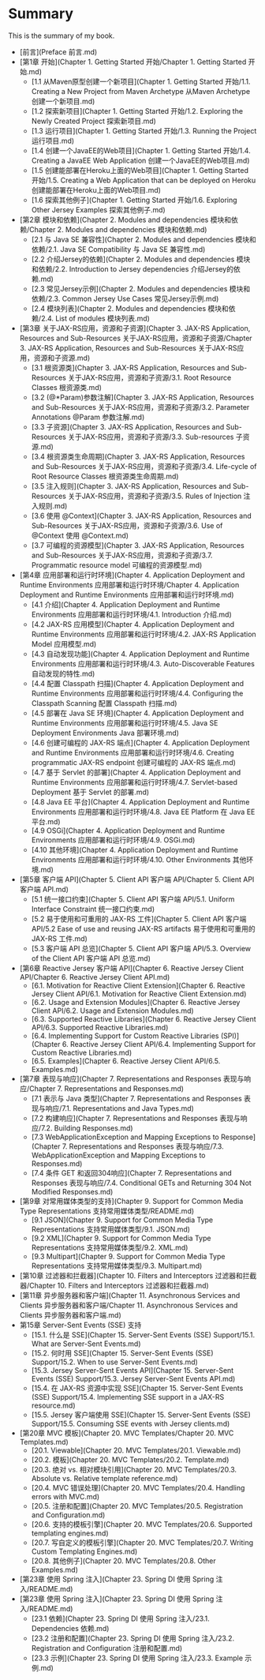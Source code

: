 # Summary

This is the summary of my book.

* [前言](Preface 前言.md)
* [第1章 开始](Chapter 1. Getting Started 开始/Chapter 1. Getting Started 开始.md)
	- [1.1 从Maven原型创建一个新项目](Chapter 1. Getting Started 开始/1.1. Creating a New Project from Maven Archetype 从Maven Archetype创建一个新项目.md)
	- [1.2 探索新项目](Chapter 1. Getting Started 开始/1.2. Exploring the Newly Created Project 探索新项目.md)
	- [1.3 运行项目](Chapter 1. Getting Started 开始/1.3. Running the Project 运行项目.md)
	- [1.4 创建一个JavaEE的Web项目](Chapter 1. Getting Started 开始/1.4. Creating a JavaEE Web Application 创建一个JavaEE的Web项目.md)
	- [1.5 创建能部署在Heroku上面的Web项目](Chapter 1. Getting Started 开始/1.5. Creating a Web Application that can be deployed on Heroku 创建能部署在Heroku上面的Web项目.md)
	- [1.6 探索其他例子](Chapter 1. Getting Started 开始/1.6. Exploring Other Jersey Examples 探索其他例子.md)
* [第2章 模块和依赖](Chapter 2. Modules and dependencies 模块和依赖/Chapter 2. Modules and dependencies 模块和依赖.md)
	- [2.1 与 Java SE 兼容性](Chapter 2. Modules and dependencies 模块和依赖/2.1. Java SE Compatibility 与 Java SE 兼容性.md)
	- [2.2 介绍Jersey的依赖](Chapter 2. Modules and dependencies 模块和依赖/2.2. Introduction to Jersey dependencies 介绍Jersey的依赖.md)
	- [2.3 常见Jersey示例](Chapter 2. Modules and dependencies 模块和依赖/2.3. Common Jersey Use Cases 常见Jersey示例.md)
	- [2.4 模块列表](Chapter 2. Modules and dependencies 模块和依赖/2.4. List of modules 模块列表.md)
* [第3章 关于JAX-RS应用，资源和子资源](Chapter 3. JAX-RS Application, Resources and Sub-Resources 关于JAX-RS应用，资源和子资源/Chapter 3. JAX-RS Application, Resources and Sub-Resources 关于JAX-RS应用，资源和子资源.md)
	- [3.1 根资源类](Chapter 3. JAX-RS Application, Resources and Sub-Resources 关于JAX-RS应用，资源和子资源/3.1. Root Resource Classes 根资源类.md)
	- [3.2 (@*Param)参数注解](Chapter 3. JAX-RS Application, Resources and Sub-Resources 关于JAX-RS应用，资源和子资源/3.2. Parameter Annotations @Param 参数注解.md)
	- [3.3 子资源](Chapter 3. JAX-RS Application, Resources and Sub-Resources 关于JAX-RS应用，资源和子资源/3.3. Sub-resources 子资源.md)
	- [3.4 根资源类生命周期](Chapter 3. JAX-RS Application, Resources and Sub-Resources 关于JAX-RS应用，资源和子资源/3.4. Life-cycle of Root Resource Classes 根资源类生命周期.md)
	- [3.5 注入规则](Chapter 3. JAX-RS Application, Resources and Sub-Resources 关于JAX-RS应用，资源和子资源/3.5. Rules of Injection 注入规则.md)
	- [3.6 使用 @Context](Chapter 3. JAX-RS Application, Resources and Sub-Resources 关于JAX-RS应用，资源和子资源/3.6. Use of @Context 使用 @Context.md)
	- [3.7 可编程的资源模型](Chapter 3. JAX-RS Application, Resources and Sub-Resources 关于JAX-RS应用，资源和子资源/3.7. Programmatic resource model 可编程的资源模型.md)
* [第4章 应用部署和运行时环境](Chapter 4. Application Deployment and Runtime Environments 应用部署和运行时环境/Chapter 4. Application Deployment and Runtime Environments 应用部署和运行时环境.md)
	- [4.1 介绍](Chapter 4. Application Deployment and Runtime Environments 应用部署和运行时环境/4.1. Introduction 介绍.md)
	- [4.2 JAX-RS 应用模型](Chapter 4. Application Deployment and Runtime Environments 应用部署和运行时环境/4.2. JAX-RS Application Model 应用模型.md)
	- [4.3 自动发现功能](Chapter 4. Application Deployment and Runtime Environments 应用部署和运行时环境/4.3. Auto-Discoverable Features 自动发现的特性.md)
	- [4.4 配置 Classpath 扫描](Chapter 4. Application Deployment and Runtime Environments 应用部署和运行时环境/4.4. Configuring the Classpath Scanning 配置 Classpath 扫描.md)
	- [4.5 部署在 Java SE 环境](Chapter 4. Application Deployment and Runtime Environments 应用部署和运行时环境/4.5. Java SE Deployment Environments Java 部署环境.md)
	- [4.6 创建可编程的 JAX-RS 端点](Chapter 4. Application Deployment and Runtime Environments 应用部署和运行时环境/4.6. Creating programmatic JAX-RS endpoint 创建可编程的 JAX-RS 端点.md)
	- [4.7 基于 Servlet 的部署](Chapter 4. Application Deployment and Runtime Environments 应用部署和运行时环境/4.7. Servlet-based Deployment 基于 Servlet 的部署.md)
	- [4.8 Java EE 平台](Chapter 4. Application Deployment and Runtime Environments 应用部署和运行时环境/4.8. Java EE Platform 在 Java EE 平台.md)
	- [4.9 OSGi](Chapter 4. Application Deployment and Runtime Environments 应用部署和运行时环境/4.9. OSGi.md)
	- [4.10 其他环境](Chapter 4. Application Deployment and Runtime Environments 应用部署和运行时环境/4.10. Other Environments 其他环境.md)
* [第5章 客户端 API](Chapter 5. Client API 客户端 API/Chapter 5. Client API 客户端 API.md)
	- [5.1 统一接口约束](Chapter 5. Client API 客户端 API/5.1. Uniform Interface Constraint 统一接口约束.md)
	- [5.2 易于使用和可重用的 JAX-RS 工件](Chapter 5. Client API 客户端 API/5.2 Ease of use and reusing JAX-RS artifacts 易于使用和可重用的 JAX-RS 工件.md)
	- [5.3 客户端 API 总览](Chapter 5. Client API 客户端 API/5.3. Overview of the Client API 客户端 API 总览.md)
* [第6章 Reactive Jersey 客户端 API](Chapter 6. Reactive Jersey Client API/Chapter 6. Reactive Jersey Client API.md)
	- [6.1. Motivation for Reactive Client Extension](Chapter 6. Reactive Jersey Client API/6.1. Motivation for Reactive Client Extension.md)
	- [6.2. Usage and Extension Modules](Chapter 6. Reactive Jersey Client API/6.2. Usage and Extension Modules.md)
	- [6.3. Supported Reactive Libraries](Chapter 6. Reactive Jersey Client API/6.3. Supported Reactive Libraries.md)
	- [6.4. Implementing Support for Custom Reactive Libraries (SPI)](Chapter 6. Reactive Jersey Client API/6.4. Implementing Support for Custom Reactive Libraries.md)
	- [6.5. Examples](Chapter 6. Reactive Jersey Client API/6.5. Examples.md)
* [第7章 表现与响应](Chapter 7. Representations and Responses 表现与响应/Chapter 7. Representations and Responses.md)
	- [7.1 表示与 Java 类型](Chapter 7. Representations and Responses 表现与响应/7.1. Representations and Java Types.md)
	- [7.2 构建响应](Chapter 7. Representations and Responses 表现与响应/7.2. Building Responses.md)
	- [7.3 WebApplicationException and Mapping Exceptions to Response](Chapter 7. Representations and Responses 表现与响应/7.3. WebApplicationException and Mapping Exceptions to Responses.md)
	- [7.4 条件 GET 和返回304响应](Chapter 7. Representations and Responses 表现与响应/7.4. Conditional GETs and Returning 304  Not Modified Responses.md)
* [第9章 对常用媒体类型的支持](Chapter 9. Support for Common Media Type Representations 支持常用媒体类型/README.md)
	- [9.1 JSON](Chapter 9. Support for Common Media Type Representations 支持常用媒体类型/9.1. JSON.md)
	- [9.2 XML](Chapter 9. Support for Common Media Type Representations 支持常用媒体类型/9.2. XML.md)
	- [9.3 Multipart](Chapter 9. Support for Common Media Type Representations 支持常用媒体类型/9.3. Multipart.md)
* [第10章 过滤器和拦截器](Chapter 10. Filters and Interceptors 过滤器和拦截器/Chapter 10. Filters and Interceptors 过滤器和拦截器.md)
* [第11章 异步服务器和客户端](Chapter 11. Asynchronous Services and Clients 异步服务器和客户端/Chapter 11. Asynchronous Services and Clients 异步服务器和客户端.md)
* 第15章 Server-Sent Events (SSE) 支持
	- [15.1. 什么是 SSE](Chapter 15. Server-Sent Events (SSE) Support/15.1. What are Server-Sent Events.md)
	- [15.2. 何时用 SSE](Chapter 15. Server-Sent Events (SSE) Support/15.2. When to use Server-Sent Events.md)
	- [15.3. Jersey Server-Sent Events API](Chapter 15. Server-Sent Events (SSE) Support/15.3. Jersey Server-Sent Events API.md)
	- [15.4. 在 JAX-RS 资源中实现 SSE](Chapter 15. Server-Sent Events (SSE) Support/15.4. Implementing SSE support in a JAX-RS resource.md)
	- [15.5. Jersey 客户端使用 SSE](Chapter 15. Server-Sent Events (SSE) Support/15.5. Consuming SSE events with Jersey clients.md)
* [第20章 MVC 模板](Chapter 20. MVC Templates/Chapter 20. MVC Templates.md)
	- [20.1. Viewable](Chapter 20. MVC Templates/20.1. Viewable.md)
	- [20.2. 模板](Chapter 20. MVC Templates/20.2. Template.md)
	- [20.3. 绝对 vs. 相对模块引用](Chapter 20. MVC Templates/20.3. Absolute vs. Relative template reference.md)
	- [20.4. MVC 错误处理](Chapter 20. MVC Templates/20.4. Handling errors with MVC.md)
	- [20.5. 注册和配置](Chapter 20. MVC Templates/20.5. Registration and Configuration.md)
	- [20.6. 支持的模板引擎](Chapter 20. MVC Templates/20.6. Supported templating engines.md)
	- [20.7. 写自定义的模板引擎](Chapter 20. MVC Templates/20.7. Writing Custom Templating Engines.md)
	- [20.8. 其他例子](Chapter 20. MVC Templates/20.8. Other Examples.md)
* [第23章 使用 Spring 注入](Chapter 23. Spring DI 使用 Spring 注入/README.md)
* [第23章 使用 Spring 注入](Chapter 23. Spring DI 使用 Spring 注入/README.md)
	- [23.1 依赖](Chapter 23. Spring DI 使用 Spring 注入/23.1. Dependencies 依赖.md)
	- [23.2 注册和配置](Chapter 23. Spring DI 使用 Spring 注入/23.2. Registration and Configuration 注册和配置.md)
	- [23.3 示例](Chapter 23. Spring DI 使用 Spring 注入/23.3. Example 示例.md)